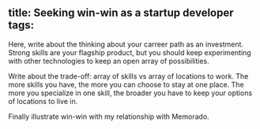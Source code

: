 title: Seeking win-win as a startup developer
tags:
---
Here, write about the thinking about your carreer path as an investment.
Strong skills are your flagship product, but you should keep
experimenting with other technologies to keep an open array of
possibilities. 

Write about the trade-off: array of skills vs array of locations to
work. The more skills you have, the more you can choose to stay at one
place. The more you specialize in one skill, the broader you have to
keep your options of locations to live in.

Finally illustrate win-win with my relationship with Memorado.
